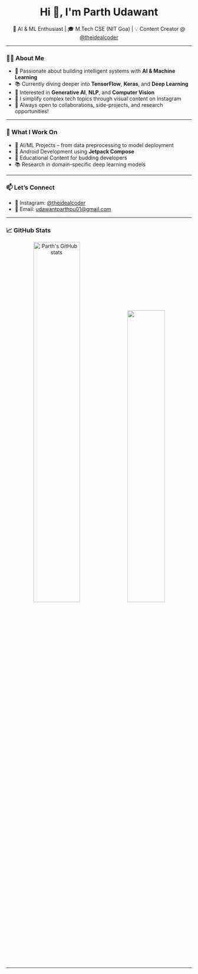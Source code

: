 <h1 align="center">Hi 👋, I'm Parth Udawant</h1>

<p align="center">
  🚀 AI & ML Enthusiast | 🎓 M.Tech CSE (NIT Goa) | 💡 Content Creator @ <a href="https://www.instagram.com/theidealcoder" target="_blank">@theidealcoder</a>
</p>

---

### 👨‍💻 About Me
- 🎯 Passionate about building intelligent systems with **AI & Machine Learning**
- 📚 Currently diving deeper into **TensorFlow**, **Keras**, and **Deep Learning**
- 🧠 Interested in **Generative AI**, **NLP**, and **Computer Vision**
- 🎥 I simplify complex tech topics through visual content on Instagram  
- 🚀 Always open to collaborations, side-projects, and research opportunities!

---

### 🧠 What I Work On
- 🤖 AI/ML Projects – from data preprocessing to model deployment
- 📲 Android Development using **Jetpack Compose**
- 📝 Educational Content for budding developers
- 📚 Research in domain-specific deep learning models

---

### 📫 Let’s Connect
- 📸 Instagram: [@theidealcoder](https://www.instagram.com/theidealcoder)  
- 📧 Email: udawantparthpu01@gmail.com  

---

### 📈 GitHub Stats

<p align="center">
  <img src="https://github-readme-stats.vercel.app/api?username=parthudawant&show_icons=true&theme=radical" alt="Parth's GitHub stats" width="50%"/>
  <img src="https://github-readme-streak-stats.herokuapp.com/?user=parthudawant&theme=radical" width="45%"/>
</p>

---
